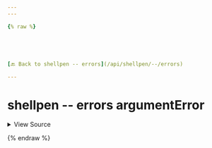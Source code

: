 ```yaml
---
---

{% raw %}





[🔙 Back to shellpen -- errors](/api/shellpen/--/errors)

---
```








<!-- Todo, if there are no subcommands under the child commands, use a smaller heading size -->

# shellpen -- errors argumentError



<details>
  <summary>View Source</summary>

{% endraw %}
{% highlight sh %}
"argumentError")
  if [ $# -gt 0 ]
  then
    printf '`shellpen` [Argument Error] ' >&2
    printf "$@" >&2
  else
    printf '`shellpen` [Argument Error]' >&2
  fi
  shellpen -- errors printStackTrace
{% endhighlight %}
{% raw %}

</details>








  
{% endraw %}
